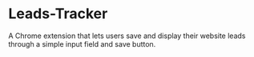 # Leads-Tracker
A Chrome extension that lets users save and display their website leads through a simple input field and save button.

